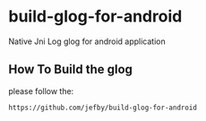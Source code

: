 # build-glog-for-android
Native Jni Log
glog for android application


## How To Build the glog
please follow the:
```
https://github.com/jefby/build-glog-for-android
```

